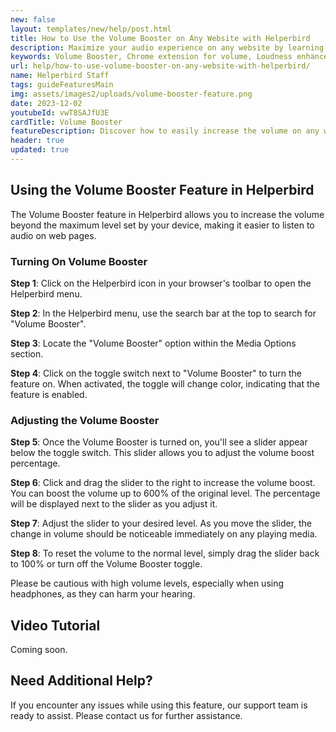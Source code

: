 ```yaml
---
new: false
layout: templates/new/help/post.html
title: How to Use the Volume Booster on Any Website with Helperbird
description: Maximize your audio experience on any website by learning how to increase the volume beyond the standard limits with Helperbird's Volume Booster feature.
keywords: Volume Booster, Chrome extension for volume, Loudness enhancement, Helperbird features, Accessibility tools, Audio boost for Chrome, Helperbird for Edge, Helperbird for Firefox, Helperbird for Chrome
url: help/how-to-use-volume-booster-on-any-website-with-helperbird/
name: Helperbird Staff
tags: guideFeaturesMain
img: assets/images2/uploads/volume-booster-feature.png
date: 2023-12-02
youtubeId: vwT8SAJfU3E
cardTitle: Volume Booster
featureDescription: Discover how to easily increase the volume on any website with Helperbird's Volume Booster feature. Our guide will show you how to turn on the feature and adjust the volume to your preference, ensuring you never miss a beat.
header: true
updated: true
---
```


## Using the Volume Booster Feature in Helperbird

The Volume Booster feature in Helperbird allows you to increase the volume beyond the maximum level set by your device, making it easier to listen to audio on web pages.

### Turning On Volume Booster

**Step 1**: Click on the Helperbird icon in your browser's toolbar to open the Helperbird menu.

**Step 2**: In the Helperbird menu, use the search bar at the top to search for "Volume Booster".

**Step 3**: Locate the "Volume Booster" option within the Media Options section.

**Step 4**: Click on the toggle switch next to "Volume Booster" to turn the feature on. When activated, the toggle will change color, indicating that the feature is enabled.

### Adjusting the Volume Booster

**Step 5**: Once the Volume Booster is turned on, you'll see a slider appear below the toggle switch. This slider allows you to adjust the volume boost percentage.

**Step 6**: Click and drag the slider to the right to increase the volume boost. You can boost the volume up to 600% of the original level. The percentage will be displayed next to the slider as you adjust it.

**Step 7**: Adjust the slider to your desired level. As you move the slider, the change in volume should be noticeable immediately on any playing media.

**Step 8**: To reset the volume to the normal level, simply drag the slider back to 100% or turn off the Volume Booster toggle.

Please be cautious with high volume levels, especially when using headphones, as they can harm your hearing.


## Video Tutorial

Coming soon.

## Need Additional Help?

If you encounter any issues while using this feature, our support team is ready to assist. Please contact us for further assistance.

